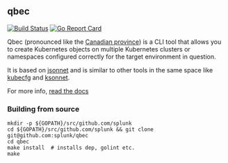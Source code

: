 qbec
---

[![Build Status](https://travis-ci.org/splunk/qbec.svg?branch=master)](https://travis-ci.org/splunk/qbec)
[![Go Report Card](https://goreportcard.com/badge/github.com/splunk/qbec)](https://goreportcard.com/report/github.com/splunk/qbec)


Qbec (pronounced like the [Canadian province](https://en.wikipedia.org/wiki/Quebec)) is a CLI tool that 
allows you to create Kubernetes objects on multiple Kubernetes clusters or namespaces configured correctly for 
the target environment in question.

It is based on [jsonnet](https://jsonnet.org) and is similar to other tools in the same space like 
[kubecfg](https://github.com/ksonnet/kubecfg) and [ksonnet](https://ksonnet.io/). 

For more info, [read the docs](http://qbec.io/)

### Building from source

```shell
mkdir -p ${GOPATH}/src/github.com/splunk
cd ${GOPATH}/src/github.com/splunk && git clone git@github.com:splunk/qbec
cd qbec
make install  # installs dep, golint etc.
make
```







    

